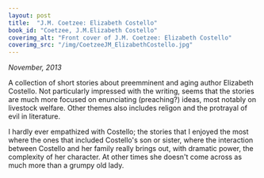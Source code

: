 ```yaml
---
layout: post
title:  "J.M. Coetzee: Elizabeth Costello"
book_id: "Coetzee, J.M.Elizabeth Costello"
coverimg_alt: "Front cover of J.M. Coetzee: Elizabeth Costello"
coverimg_src: "/img/CoetzeeJM_ElizabethCostello.jpg"
---
```


_November, 2013_

A collection of short stories about preemminent and aging author
Elizabeth Costello. Not particularly impressed with the writing, seems
that the stories are much more focused on enunciating (preaching?)
ideas, most notably on livestock welfare. Other themes also includes
religon and the protrayal of evil in literature.

I hardly ever empathized with Costello; the stories that I enjoyed
the most where the ones that included Costello's son or sister,
where the interaction between Costello and her family really brings
out, with dramatic power, the complexity of her character. At other
times she doesn't come across as much more than a grumpy old lady.
